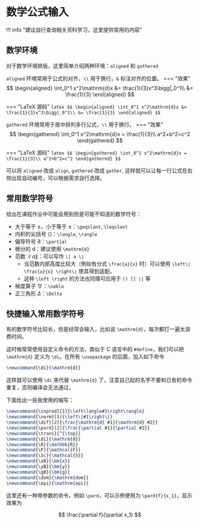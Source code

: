 # 数学公式输入

!!! info "建议自行查询相关资料学习，这里提供常用的内容"

## 数学环境
对于数学环境排版，这里简单介绍两种环境：`aligned` 和 `gathered`

`aligned` 环境常用于公式的对齐，`\\` 用于换行，`&` 标注对齐的位置。
=== "效果"
    $$
    \begin{aligned}
        \int_0^1 x^2\mathrm{d}x
        &= \frac{1}{3}x^3\bigg|_0^1\\
        &= \frac{1}{3}
    \end{aligned}
    $$

=== "LaTeX 源码"
    ```latex
    $$
    \begin{aligned}
        \int_0^1 x^2\mathrm{d}x
        &= \frac{1}{3}x^3\bigg|_0^1\\
        &= \frac{1}{3}
    \end{aligned}
    $$
    ```

`gathered` 环境常用于居中排列多行公式，`\\` 用于换行。
=== "效果"
    $$
    \begin{gathered}
        \int_0^1 x^2\mathrm{d}x = \frac{1}{3}\\
        a^2+b^2=c^2
    \end{gathered}
    $$

=== "LaTeX 源码"
    ```latex
    $$
    \begin{gathered}
        \int_0^1 x^2\mathrm{d}x = \frac{1}{3}\\
        a^2+b^2=c^2
    \end{gathered}
    $$
    ```

可以将 `aligned` 改成 `align`, `gathered` 改成 `gather`, 这样就可以让每一行公式在右侧出现自动编号，可以根据需求自行选择。

## 常用数学符号

给出在课程作业中可能会用到但是可能不知道的数学符号：

- 大于等于 $\geqslant$，小于等于 $\leqslant$：`\geqslant`, `\leqslant`
- 内积的尖括号 $\langle\rangle$：`\langle`, `\rangle`
- 偏导符号 $\partial$：`\partial`
- 微分的 $\mathrm{d}$：建议使用 `\mathrm{d}`
- 范数 $\|a\|$：可以写作 `\| a \|`
    - 当范数内部高度比较大（例如有分式 `\frac{a}{x}` 时）可以使用 `\left\| \frac{a}{x} \right\|` 使其得到适配。
    - 这种 `\left \right` 的方法也同理可应用于 `() [] ||` 等
- 梯度算子 $\nabla$：`\nabla`
- 正三角形 $\Delta$：`\Delta`

## 快捷输入常用数学符号

有的数学符号比较长，但是经常会输入，比如说 `\mathrm{d}`，每次都打一遍太浪费时间。

这时候常常使用自定义命令的方法，类似于 C 语言中的 `#define`，我们可以把 `\mathrm{d}` 定义为 `\di`。在所有 `\usepackage` 的后面，加入如下命令

```latex
\newcommand{\di}{\mathrm{d}}
```

这样就可以使用 `\di` 来代替 `\mathrm{d}` 了，注意自己起的名字不要和已有的命令重复，否则编译会无法通过。

下面给出一些我使用的缩写：
```latex
\newcommand{\inprod}[1]{\left\langle#1\right\rangle}
\newcommand{\norm}[1]{\left\|#1\right\|}
\newcommand{\dif}[2]{\frac{\mathrm{d} #1}{\mathrm{d} #2}}
\newcommand{\pard}[2]{\frac{\partial #1}{\partial #2}}
\newcommand{\trans}{^{\top}}
\newcommand{\di}{\mathrm{d}}
\newcommand{\R}{\mathbb{R}}
\newcommand{\F}{\mathcal{F}}
\newcommand{\Sc}{\mathcal{S}}
\newcommand{\xB}{\bm{x}}
\newcommand{\yB}{\bm{y}}
\newcommand{\gB}{\bm{g}}
\newcommand{\dom}{\mathrm{dom}}
\newcommand{\epi}{\mathrm{epi}}
```

这里还有一种带参数的命令，例如 `\pard`，可以示例使用为 `\pard{f}{x_1}`，显示效果为

$$
    \frac{\partial f}{\partial x_1}
$$